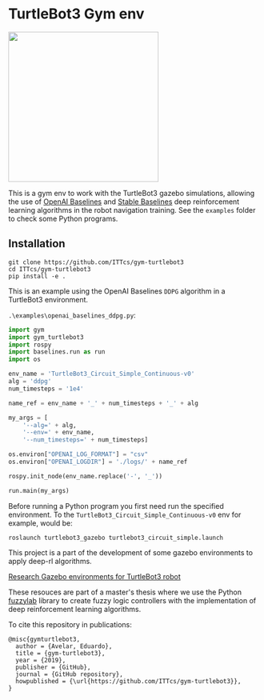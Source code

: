# TurtleBot3 Gym env
<img src="https://github.com/ROBOTIS-GIT/emanual/blob/master/assets/images/platform/turtlebot3/logo_turtlebot3.png" width="300">

This is a gym env to work with the TurtleBot3 gazebo simulations, allowing the use of [OpenAI Baselines](https://github.com/openai/baselines) and [Stable Baselines](https://github.com/hill-a/stable-baselines) deep reinforcement learning algorithms in the robot navigation training. See the `examples` folder to check some Python programs.

## Installation

```
git clone https://github.com/ITTcs/gym-turtlebot3
cd ITTcs/gym-turtlebot3
pip install -e .
```

This is an example using the OpenAI Baselines `DDPG` algorithm in a TurtleBot3 environment.

`.\examples\openai_baselines_ddpg.py`:

```python
import gym
import gym_turtlebot3
import rospy
import baselines.run as run
import os

env_name = 'TurtleBot3_Circuit_Simple_Continuous-v0'
alg = 'ddpg'
num_timesteps = '1e4'

name_ref = env_name + '_' + num_timesteps + '_' + alg

my_args = [
    '--alg=' + alg, 
    '--env=' + env_name, 
    '--num_timesteps=' + num_timesteps]

os.environ["OPENAI_LOG_FORMAT"] = "csv"
os.environ["OPENAI_LOGDIR"] = './logs/' + name_ref

rospy.init_node(env_name.replace('-', '_'))

run.main(my_args)
```

Before running a Python program you first need run the specified environment. To the `TurtleBot3_Circuit_Simple_Continuous-v0` env for example, would be:

```
roslaunch turtlebot3_gazebo turtlebot3_circuit_simple.launch
```

This project is a part of the development of some gazebo environments to apply deep-rl algorithms.

[Research Gazebo environments for TurtleBot3 robot](https://github.com/ITTcs/turtlebot3_simulations)

These resouces are part of a master's thesis where we use the Python [fuzzylab](https://github.com/ITTcs/fuzzylab) library to create fuzzy logic controllers with the implementation of deep reinforcement learning algorithms.

To cite this repository in publications:

    @misc{gymturtlebot3,
      author = {Avelar, Eduardo},
      title = {gym-turtlebot3},
      year = {2019},
      publisher = {GitHub},
      journal = {GitHub repository},
      howpublished = {\url{https://github.com/ITTcs/gym-turtlebot3}},
    }

